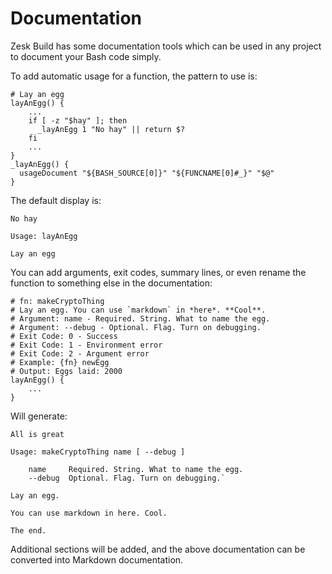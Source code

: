 # Documentation

Zesk Build has some documentation tools which can be used in any project to document your Bash code simply.

To add automatic usage for a function, the pattern to use is:

    # Lay an egg
    layAnEgg() {
        ...
        if [ -z "$hay" ]; then
          _layAnEgg 1 "No hay" || return $?
        fi 
        ...
    }
    _layAnEgg() {
      usageDocument "${BASH_SOURCE[0]}" "${FUNCNAME[0]#_}" "$@"
    }

The default display is:

    No hay
    
    Usage: layAnEgg
    
    Lay an egg
    
You can add arguments, exit codes, summary lines, or even rename the function to something else in the documentation:

    # fn: makeCryptoThing
    # Lay an egg. You can use `markdown` in *here*. **Cool**.
    # Argument: name - Required. String. What to name the egg.
    # Argument: --debug - Optional. Flag. Turn on debugging.`
    # Exit Code: 0 - Success
    # Exit Code: 1 - Environment error
    # Exit Code: 2 - Argument error
    # Example: {fn} newEgg 
    # Output: Eggs laid: 2000
    layAnEgg() {
        ...
    }

Will generate:

    All is great
    
    Usage: makeCryptoThing name [ --debug ]
    
        name     Required. String. What to name the egg.
        --debug  Optional. Flag. Turn on debugging.`
    
    Lay an egg.
    
    You can use markdown in here. Cool.
    
    The end.

Additional sections will be added, and the above documentation can be converted into Markdown documentation.
